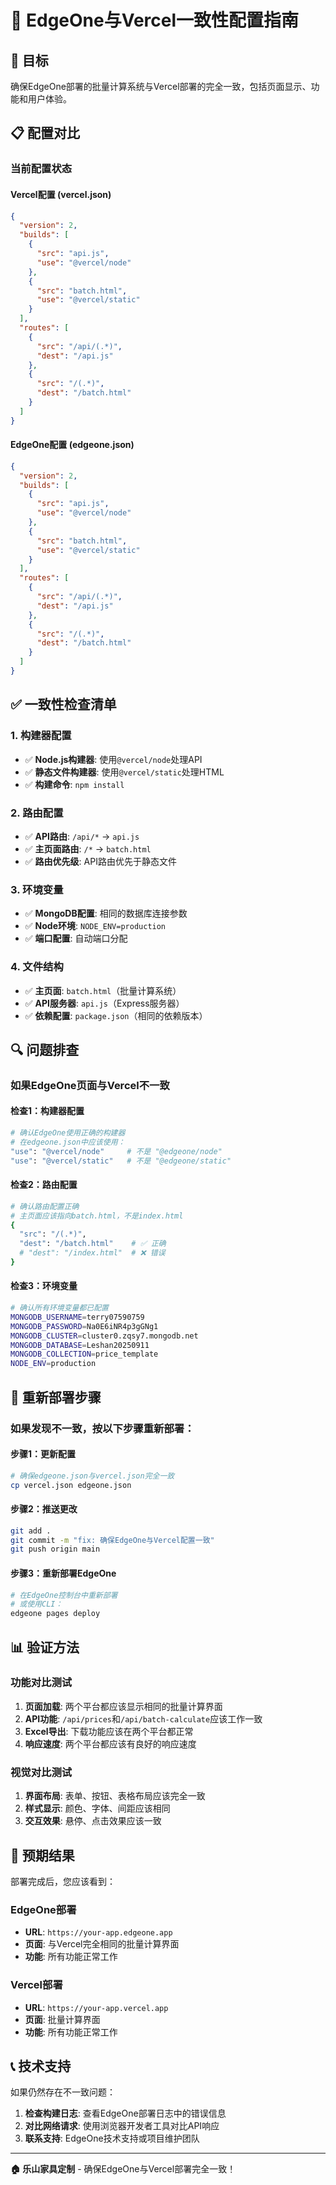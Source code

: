 # 🔧 EdgeOne与Vercel一致性配置指南

## 🎯 目标

确保EdgeOne部署的批量计算系统与Vercel部署的完全一致，包括页面显示、功能和用户体验。

## 📋 配置对比

### 当前配置状态

#### Vercel配置 (vercel.json)
```json
{
  "version": 2,
  "builds": [
    {
      "src": "api.js",
      "use": "@vercel/node"
    },
    {
      "src": "batch.html",
      "use": "@vercel/static"
    }
  ],
  "routes": [
    {
      "src": "/api/(.*)",
      "dest": "/api.js"
    },
    {
      "src": "/(.*)",
      "dest": "/batch.html"
    }
  ]
}
```

#### EdgeOne配置 (edgeone.json)
```json
{
  "version": 2,
  "builds": [
    {
      "src": "api.js",
      "use": "@vercel/node"
    },
    {
      "src": "batch.html",
      "use": "@vercel/static"
    }
  ],
  "routes": [
    {
      "src": "/api/(.*)",
      "dest": "/api.js"
    },
    {
      "src": "/(.*)",
      "dest": "/batch.html"
    }
  ]
}
```

## ✅ 一致性检查清单

### 1. 构建器配置
- ✅ **Node.js构建器**: 使用`@vercel/node`处理API
- ✅ **静态文件构建器**: 使用`@vercel/static`处理HTML
- ✅ **构建命令**: `npm install`

### 2. 路由配置
- ✅ **API路由**: `/api/*` → `api.js`
- ✅ **主页面路由**: `/*` → `batch.html`
- ✅ **路由优先级**: API路由优先于静态文件

### 3. 环境变量
- ✅ **MongoDB配置**: 相同的数据库连接参数
- ✅ **Node环境**: `NODE_ENV=production`
- ✅ **端口配置**: 自动端口分配

### 4. 文件结构
- ✅ **主页面**: `batch.html`（批量计算系统）
- ✅ **API服务器**: `api.js`（Express服务器）
- ✅ **依赖配置**: `package.json`（相同的依赖版本）

## 🔍 问题排查

### 如果EdgeOne页面与Vercel不一致

#### 检查1：构建器配置
```bash
# 确认EdgeOne使用正确的构建器
# 在edgeone.json中应该使用：
"use": "@vercel/node"     # 不是 "@edgeone/node"
"use": "@vercel/static"   # 不是 "@edgeone/static"
```

#### 检查2：路由配置
```bash
# 确认路由配置正确
# 主页面应该指向batch.html，不是index.html
{
  "src": "/(.*)",
  "dest": "/batch.html"    # ✅ 正确
  # "dest": "/index.html"  # ❌ 错误
}
```

#### 检查3：环境变量
```bash
# 确认所有环境变量都已配置
MONGODB_USERNAME=terry07590759
MONGODB_PASSWORD=Na0E6iNR4p3gGNg1
MONGODB_CLUSTER=cluster0.zqsy7.mongodb.net
MONGODB_DATABASE=Leshan20250911
MONGODB_COLLECTION=price_template
NODE_ENV=production
```

## 🚀 重新部署步骤

### 如果发现不一致，按以下步骤重新部署：

#### 步骤1：更新配置
```bash
# 确保edgeone.json与vercel.json完全一致
cp vercel.json edgeone.json
```

#### 步骤2：推送更改
```bash
git add .
git commit -m "fix: 确保EdgeOne与Vercel配置一致"
git push origin main
```

#### 步骤3：重新部署EdgeOne
```bash
# 在EdgeOne控制台中重新部署
# 或使用CLI：
edgeone pages deploy
```

## 📊 验证方法

### 功能对比测试
1. **页面加载**: 两个平台都应该显示相同的批量计算界面
2. **API功能**: `/api/prices`和`/api/batch-calculate`应该工作一致
3. **Excel导出**: 下载功能应该在两个平台都正常
4. **响应速度**: 两个平台都应该有良好的响应速度

### 视觉对比测试
1. **界面布局**: 表单、按钮、表格布局应该完全一致
2. **样式显示**: 颜色、字体、间距应该相同
3. **交互效果**: 悬停、点击效果应该一致

## 🎯 预期结果

部署完成后，您应该看到：

### EdgeOne部署
- **URL**: `https://your-app.edgeone.app`
- **页面**: 与Vercel完全相同的批量计算界面
- **功能**: 所有功能正常工作

### Vercel部署
- **URL**: `https://your-app.vercel.app`
- **页面**: 批量计算界面
- **功能**: 所有功能正常工作

## 📞 技术支持

如果仍然存在不一致问题：

1. **检查构建日志**: 查看EdgeOne部署日志中的错误信息
2. **对比网络请求**: 使用浏览器开发者工具对比API响应
3. **联系支持**: EdgeOne技术支持或项目维护团队

---

**🏠 乐山家具定制** - 确保EdgeOne与Vercel部署完全一致！
